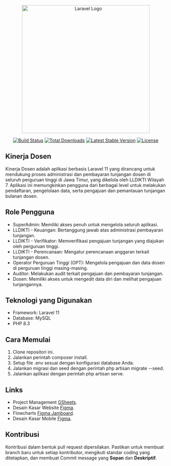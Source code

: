 <p align="center"><a href="https://laravel.com" target="_blank"><img src="https://raw.githubusercontent.com/laravel/art/master/logo-lockup/5%20SVG/2%20CMYK/1%20Full%20Color/laravel-logolockup-cmyk-red.svg" width="400" alt="Laravel Logo"></a></p>

<p align="center">
<a href="https://github.com/laravel/framework/actions"><img src="https://github.com/laravel/framework/workflows/tests/badge.svg" alt="Build Status"></a>
<a href="https://packagist.org/packages/laravel/framework"><img src="https://img.shields.io/packagist/dt/laravel/framework" alt="Total Downloads"></a>
<a href="https://packagist.org/packages/laravel/framework"><img src="https://img.shields.io/packagist/v/laravel/framework" alt="Latest Stable Version"></a>
<a href="https://packagist.org/packages/laravel/framework"><img src="https://img.shields.io/packagist/l/laravel/framework" alt="License"></a>
</p>

## Kinerja Dosen
Kinerja Dosen adalah aplikasi berbasis Laravel 11 yang dirancang untuk mendukung proses administrasi dan pembayaran tunjangan dosen di seluruh perguruan tinggi di Jawa Timur, yang dikelola oleh LLDIKTI Wilayah 7. Aplikasi ini memungkinkan pengguna dari berbagai level untuk melakukan pendaftaran, pengelolaan data, serta pengajuan dan pemantauan tunjangan bulanan dosen.

## Role Pengguna
- SuperAdmin: Memiliki akses penuh untuk mengelola seluruh aplikasi.
- LLDIKTI - Keuangan: Bertanggung jawab atas administrasi pembayaran tunjangan.
- LLDIKTI - Verifikator: Memverifikasi pengajuan tunjangan yang diajukan oleh perguruan tinggi.
- LLDIKTI - Perencanaan: Mengatur perencanaan anggaran terkait tunjangan dosen.
- Operator Perguruan Tinggi (OPT): Mengelola pengajuan dan data dosen di perguruan tinggi masing-masing.
- Auditor: Melakukan audit terkait pengajuan dan pembayaran tunjangan.
- Dosen: Memiliki akses untuk mengedit data diri dan melihat pengajuan tunjangannya.

## Teknologi yang Digunakan
- Framework: Laravel 11
- Database: MySQL
- PHP 8.3

## Cara Memulai
1. Clone repositori ini.
2. Jalankan perintah composer install.
3. Setup file .env sesuai dengan konfigurasi database Anda.
4. Jalankan migrasi dan seed dengan perintah php artisan migrate --seed.
5. Jalankan aplikasi dengan perintah php artisan serve.

## Links
- Project Management [GSheets](https://docs.google.com/spreadsheets/d/16k5su4XtKeZNrBc8a_TaJlUv2Qr804rjCS-8WJymt-I/edit?usp=sharing).
- Desain Kasar Website [Figma]([https://laravel.com/docs/session](https://www.figma.com/design/4Mtp972XE8i9YPKyLKC4a1/Untitled?node-id=0-1&t=SgYU39gRTuntAhqc-1)).
- Flowcharts [Figma Jamboard](https://www.figma.com/board/6o6JacUdpNeZrcZKgaKD5G/Flowchart-Kinerja-Dosen?node-id=0-1&t=EB9j7kWeaMCQxN2W-1).
- Desain Kasar Mobile [Figma](https://www.figma.com/design/HnGAjbI4r0ZTPHK9RvJqE7/SIKMA?node-id=1-2&t=IehMVsQUCgAhfifw-1).

## Kontribusi
Kontribusi dalam bentuk pull request dipersilakan. 
Pastikan untuk membuat branch baru untuk setiap kontributor, mengikuti standar coding yang ditetapkan, dan membuat Commit message yang **Sopan** dan **Deskriptif**.
